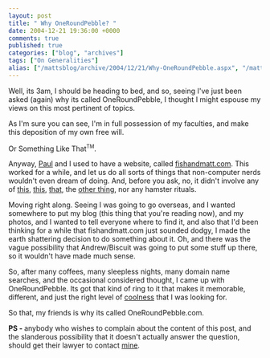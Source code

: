 ```yaml
---
layout: post
title: " Why OneRoundPebble? "
date: 2004-12-21 19:36:00 +0000
comments: true
published: true
categories: ["blog", "archives"]
tags: ["On Generalities"]
alias: ["/mattsblog/archive/2004/12/21/Why-OneRoundPebble.aspx", "/mattsblog/archive/2004/12/21/why-oneroundpebble.aspx"]
---
```

<!-- more -->

<P>Well, its 3am, I should be heading to bed, and so, seeing I've just been asked (again) why its called OneRoundPebble, I thought I might espouse my views on this most pertinent of topics.</P>
 <P>As I'm sure you can see, I'm in full possession of my faculties, and make this deposition of my own free will.</P>
 <P>Or Something Like That<SUP><FONT size=1>TM</FONT></SUP>.</P>
 <P>Anyway, <A href="http://www.oneroundpebble.com/PaulsBlog">Paul</A> and I used to have a website, called <A href="http://www.fishandmatt.com/">fishandmatt.com</A>. This worked for a while, and let us do all sorts of things that non-computer nerds wouldn't even dream of doing. And, before you ask, no, it didn't involve any of <A href="http://fiascofarm.com/goats/index.htm">this</A>, <A href="http://www.flashmob.co.uk/archives/000031.php">this</A>, <A href="http://www.unclemelon.com/olympics.html">that</A>, the <A href="http://www.studenthouse.net/pats20inches/karaoke.html">other thing</A>, nor any hamster rituals.</P>
 <P>Moving right along. Seeing I was going to go overseas, and I wanted somewhere to put my blog (this thing that you're reading now), and my photos, and I wanted to tell everyone where to find it, and also that I'd been thinking for a while that fishandmatt.com just sounded dodgy, I made the earth shattering decision to do something about it. Oh, and there was the vague possibility that Andrew/Biscuit was going to put some stuff up there, so it wouldn't have made much sense.</P>
 <P>So, after many coffees, many sleepless nights, many domain name searches, and the occasional considered thought, I came up with OneRoundPebble. Its got that kind of ring to it that makes it memorable, different, and just the right level of <A href="/images/WhyOneRoundPebbleCoolnessStats.jpg">coolness</A> that I was looking for.</P>
 <P>So that, my friends is why its called OneRoundPebble.com.</P>
 <P><STRONG>PS - </STRONG>anybody who wishes to complain about the content of this post, and the slanderous possibility that it doesn't actually answer the question, should get their lawyer to contact <A href="http://www.mattsreallyexpensivelawyer.com">mine</A>.</P>
